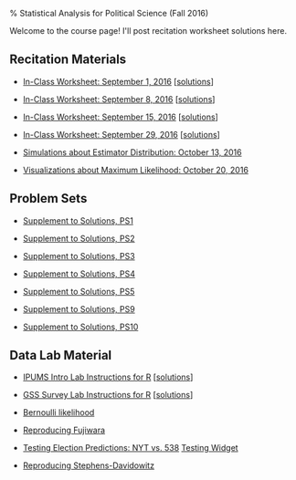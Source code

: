 % Statistical Analysis for Political Science (Fall 2016)

Welcome to the course page! I'll post recitation worksheet solutions here.

## Recitation Materials

* [In-Class Worksheet: September 1, 2016](recitation160901.pdf) [[solutions](recitation160901_sol.pdf)]

* [In-Class Worksheet: September 8, 2016](recitation160908.pdf) [[solutions](recitation160908_sol.pdf)]

* [In-Class Worksheet: September 15, 2016](recitation160915.pdf) [[solutions](recitation160915_sol.pdf)]

* [In-Class Worksheet: September 29, 2016](recitation160929.pdf) [[solutions](recitation160929_sol.pdf)]

* [Simulations about Estimator Distribution: October 13, 2016](https://michaelchirico.shinyapps.io/recitation161012/)

* [Visualizations about Maximum Likelihood: October 20, 2016](https://michaelchirico.shinyapps.io/recitation161020/)

## Problem Sets

* [Supplement to Solutions, PS1](ps1_sol_supp.pdf)

* [Supplement to Solutions, PS2](PS2_692)

* [Supplement to Solutions, PS3](PS3_692)

* [Supplement to Solutions, PS4](PS4_692)

* [Supplement to Solutions, PS5](PS5_692)

* [Supplement to Solutions, PS9](PS9_soll_supp)

* [Supplement to Solutions, PS10](PS10_soll_supp)

## Data Lab Material

* [IPUMS Intro Lab Instructions for R](Lab2R.txt) [[solutions](Lab2_solutions)]

* [GSS Survey Lab Instructions for R](Lab3R.txt) [[solutions](Lab3_solutions)]

* [Bernoulli likelihood](Lab5_solutions)

* [Reproducing Fujiwara](Lab6_solutions)

* [Testing Election Predictions: NYT vs. 538](Lab7_solutions) [Testing Widget](https://michaelchirico.shinyapps.io/Lab7_widget/)

* [Reproducing Stephens-Davidowitz](Lab8_solutions)
